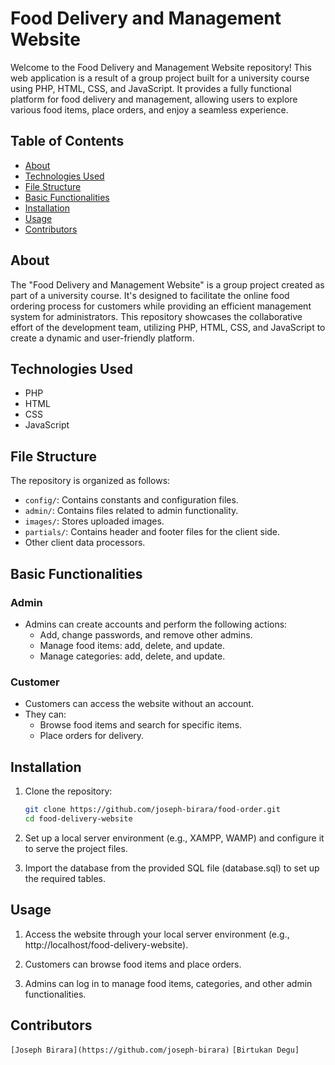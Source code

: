 # Food Delivery and Management Website

Welcome to the Food Delivery and Management Website repository! This web application is a result of a group project built for a university course using PHP, HTML, CSS, and JavaScript. It provides a fully functional platform for food delivery and management, allowing users to explore various food items, place orders, and enjoy a seamless experience.

## Table of Contents

- [About](#about)
- [Technologies Used](#technologies-used)
- [File Structure](#file-structure)
- [Basic Functionalities](#basic-functionalities)
- [Installation](#installation)
- [Usage](#usage)
- [Contributors](#contributors)


## About

The "Food Delivery and Management Website" is a group project created as part of a university course. It's designed to facilitate the online food ordering process for customers while providing an efficient management system for administrators. This repository showcases the collaborative effort of the development team, utilizing PHP, HTML, CSS, and JavaScript to create a dynamic and user-friendly platform.

## Technologies Used

- PHP
- HTML
- CSS
- JavaScript

## File Structure

The repository is organized as follows:

- `config/`: Contains constants and configuration files.
- `admin/`: Contains files related to admin functionality.
- `images/`: Stores uploaded images.
- `partials/`: Contains header and footer files for the client side.
- Other client data processors.

## Basic Functionalities

### Admin
- Admins can create accounts and perform the following actions:
  - Add, change passwords, and remove other admins.
  - Manage food items: add, delete, and update.
  - Manage categories: add, delete, and update.

### Customer
- Customers can access the website without an account.
- They can:
  - Browse food items and search for specific items.
  - Place orders for delivery.

## Installation

1. Clone the repository:

   ```bash
   git clone https://github.com/joseph-birara/food-order.git
   cd food-delivery-website
2. Set up a local server environment (e.g., XAMPP, WAMP) and configure it to serve the project files.

3. Import the database from the provided SQL file (database.sql) to set up the required tables.
## Usage
1. Access the website through your local server environment (e.g., http://localhost/food-delivery-website).

2. Customers can browse food items and place orders.

3. Admins can log in to manage food items, categories, and other admin functionalities.

## Contributors

 `[Joseph Birara](https://github.com/joseph-birara)` 
 `[Birtukan Degu]` 
